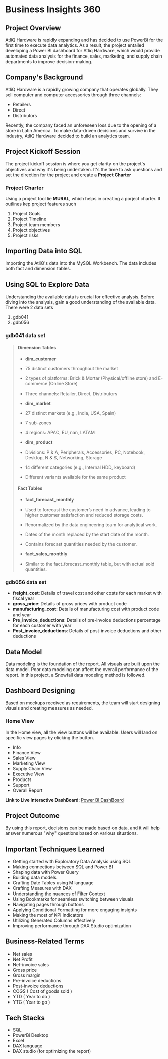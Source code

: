 # Business Insights 360

## Project Overview
AtliQ Hardware is rapidly expanding and has decided to use PowerBi for the first time to execute data analytics. As a result, the project entailed developing a Power BI dashboard for Atliq Hardware, which would provide automated data analysis for the finance, sales, marketing, and supply chain departments to improve decision-making.

## Company's Background
AtliQ Hardware is a rapidly growing company that operates globally. They sell computer and computer accessories through three channels:
- Retailers
- Direct
- Distributors

Recently, the company faced an unforeseen loss due to the opening of a store in Latin America. To make data-driven decisions and survive in the industry, AtliQ Hardware decided to build an analytics team.

## Project Kickoff Session
The project kickoff session is where you get clarity on the project's objectives and why it's being undertaken. It's the time to ask questions and set the direction for the project and create a **Project Charter**

### Project Charter 
Using a project tool lie **MURAL**, which helps in creating a porject charter. It outlines kep project features such
1. Project Goals
2. Project Timeline
3. Project team members
4. Project objectives
5. Project risks

## Importing Data into SQL
Importing the AtliQ's data into the MySQL Workbench. The data includes both fact and dimension tables.

## Using SQL to Explore Data
Understanding the available data is crucial for effective analysis. Before diving into the analysis, gain a good understanding of the available data. There were 2 data sets 
1. gdb041
2. gdb056

### gdb041 data set
>#### Dimension Tables
>- **dim_customer**
>  - 75 distinct customers throughout the market
>  - 2 types of platforms: Brick & Mortar (Physical/offline store) and E-commerce (Online Store)
>  - Three channels: Retailer, Direct, Distributors
>
>- **dim_market**
>  - 27 distinct markets (e.g., India, USA, Spain)
>  - 7 sub-zones
>  - 4 regions: APAC, EU, nan, LATAM
>
>- **dim_product**
>  - Divisions: P & A, Peripherals, Accessories, PC, Notebook, Desktop, N & S, Networking, Storage
>  - 14 different categories (e.g., Internal HDD, keyboard)
>  - Different variants available for the same product
>
>#### Fact Tables
>- **fact_forecast_monthly**
>  - Used to forecast the customer’s need in advance, leading to higher customer satisfaction and reduced storage costs.
>  - Renormalized by the data engineering team for analytical work.
>  - Dates of the month replaced by the start date of the month.
>  - Contains forecast quantities needed by the customer.
>
>- **fact_sales_monthly**
>  - Similar to the fact_forecast_monthly table, but with actual sold quantities.

### gdb056 data set
  - **freight_cost**: Details of travel cost and other costs for each market with fiscal year
  - **gross_price**: Details of gross prices with product code
  - **manufacturing_cost**: Details of manufacturing cost with product code and year
  - **Pre_invoice_deductions**: Details of pre-invoice deductions percentage for each customer with year
  - **Post_invoice_deductions**: Details of post-invoice deductions and other deductions



## Data Model
Data modeling is the foundation of the report. All visuals are built upon the data model. Poor data modeling can affect the overall performance of the report. In this project, a Snowfall data modeling method is followed.

## Dashboard Designing
Based on mockups received as requirements, the team will start designing visuals and creating measures as needed.

### Home View
In the Home view, all the view buttons will be available. Users will land on specific view pages by clicking the button.

- Info
- Finance View
- Sales View
- Marketing View
- Supply Chain View
- Executive View
- Products
- Support
- Overall Report

**Link to Live Interactive DashBoard**: [Power BI DashBoard](https://app.powerbi.com/view?r=eyJrIjoiYmEwOTNiNDYtMDcyZi00NWIxLThkNzYtNmQ3YWYyZDgzMTI1IiwidCI6ImM2ZTU0OWIzLTVmNDUtNDAzMi1hYWU5LWQ0MjQ0ZGM1YjJjNCJ9)



## Project Outcome
By using this report, decisions can be made based on data, and it will help answer numerous "why" questions based on various situations.

## Important Techniques Learned
- Getting started with Exploratory Data Analysis using SQL
- Making connections between SQL and Power BI
- Shaping data with Power Query
- Building data models
- Crafting Date Tables using M language
- Crafting Measures with DAX
- Understanding the nuances of Filter Context
- Using Bookmarks for seamless switching between visuals
- Navigating pages through buttons
- Applying Conditional Formatting for more engaging insights
- Making the most of KPI Indicators
- Utilizing Generated Columns effectively
- Improving performance through DAX Studio optimization

## Business-Related Terms
- Net sales
- Net Profit
- Net-invoice sales
- Gross price
- Gross margin
- Pre-invoice deductions
- Post-invoice deductions
- COGS ( Cost of goods sold )
- YTD ( Year to do )
- YTG ( Year to go )

## Tech Stacks
- SQL
- PowerBi Desktop
- Excel
- DAX language
- DAX studio (for optimizing the report)
